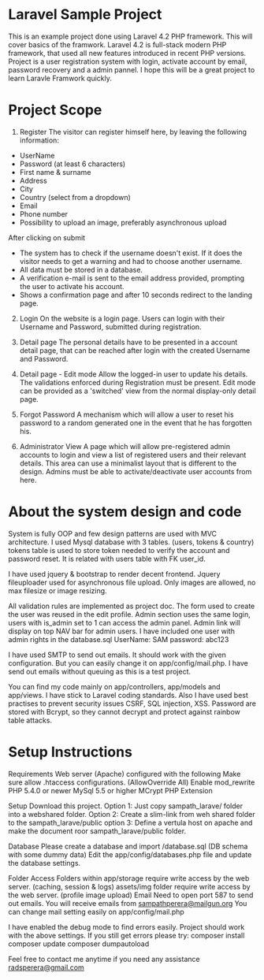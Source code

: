 Laravel Sample Project
======================

This is an example project done using Laravel 4.2 PHP framework. This will cover basics of the framwork. 
Laravel 4.2 is full-stack modern PHP framework, that used all new features introduced in recent PHP versions.
Project is a user registration system with login, activate account by email, password recovery and a admin pannel. 
I hope this will be a great project to learn Laravle Framwork quickly. 

Project Scope
=============

1) Register
The visitor can register himself here, by leaving the following information:
- UserName
- Password (at least 6 characters)
- First name & surname
- Address
- City
- Country (select from a dropdown)
- Email 
- Phone number 
- Possibility to upload an image, preferably asynchronous upload

After clicking on submit
- The system has to check if the username doesn't exist. If it does the visitor needs to get a warning and had to choose another username.
- All data must be stored in a database.
- A verification e-mail is sent to the email address provided, prompting the user to activate his account.
- Shows a confirmation page and after 10 seconds redirect to the landing page.

2) Login
On the website is a login page. Users can login with their Username and Password, submitted during registration.

3) Detail page
The personal details have to be presented in a account detail page, that can be reached after login with the created Username and Password.

4) Detail page - Edit mode
Allow the logged-in user to update his details. The validations enforced during Registration must be present. Edit mode can be provided as a 'switched' view from the normal display-only detail page.

5) Forgot Password
A mechanism which will allow a user to reset his password to a random generated one in the event that he has forgotten his.

6) Administrator View
A page which will allow pre-registered admin accounts to login and view a list of registered users and their relevant details. This area can use a minimalist layout that is different to the design. Admins must be able to activate/deactivate user accounts from here.

About the system design and code
================================

System is fully OOP and few design patterns are used with MVC architecture. 
I used Mysql database with 3 tables. (users, tokens & country) tokens table is used to store token needed to verify the account and password reset. It is related with users table with FK user_id.

I have used jquery & bootstrap to render decent frontend. Jquery fileuploader used for asynchronous file upload. Only images are allowed, no max filesize or image resizing.

All validation rules are implemented as project doc. The form used to create the user was reused in the edit profile. Admin section uses the same login, users with is_admin set to 1 can access the admin panel. Admin link will display on top NAV bar for admin users. I have included one user with admin rights in the database.sql
UserName: SAM password: abc123

I have used SMTP to send out emails. It should work with the given configuration. But you can easily change it on app/config/mail.php. I have send out emails without queuing as this is a test project.

You can find my code mainly on app/controllers, app/models and app/views.
I have stick to Laravel coding standards. Also I have used best practises to prevent security issues CSRF, SQL injection, XSS. Password are stored with Bcrypt, so they cannot decrypt and protect against rainbow table attacks. 

Setup Instructions
==================

Requirements
 Web server (Apache) configured with the following
 Make sure allow .htaccess configurations. (AllowOverride All)
 Enable mod_rewrite 
 PHP 5.4.0 or newer
 MySql 5.5 or higher
 MCrypt PHP Extension

Setup
Download this project.
  Option 1: Just copy sampath_larave/ folder into a webshared folder.
  Option 2: Create a slim-link from weh shared folder to the sampath_larave/public 
  option 3: Define a vertula host on apache and make the document roor sampath_larave/public folder.

Database
Please create a database and import /database.sql (DB schema with some dummy data)
Edit the app/config/databases.php file and update the database settings.

Folder Access
Folders within app/storage require write access by the web server. (caching, session & logs)
assets/img folder require write access by the web server. (profile image upload)
Email
Need to open port 587 to send out emails.
You will receive emails from sampathperera@mailgun.org
You can change mail setting easily on app/config/mail.php

I have enabled the debug mode to find errors easily. 
Project should work with the above settings. 
If you still get errors please try:
composer install
composer update
composer dumpautoload

Feel free to contact me anytime if you need any assistance
radsperera@gmail.com
  
